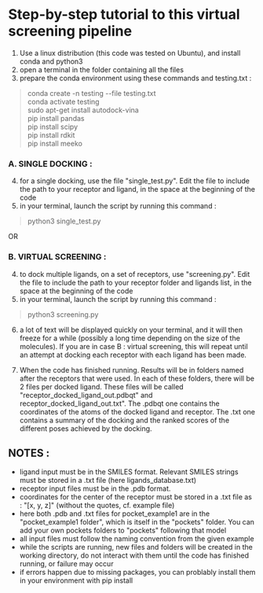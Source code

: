 # Step-by-step tutorial to this virtual screening pipeline

1. Use a linux distribution (this code was tested on Ubuntu), and install conda and python3
2. open a terminal in the folder containing all the files
3. prepare the conda environment using these commands and testing.txt :
>conda create -n testing --file testing.txt \
>conda activate testing \
>sudo apt-get install autodock-vina \
>pip install pandas \
>pip install scipy \
>pip install rdkit \
>pip install meeko


### A. SINGLE DOCKING : 

4. for a single docking, use the file "single_test.py". Edit the file to include the path to your receptor and ligand, in the space at the beginning of the code
5. in your terminal, launch the script by running this command :
>python3 single_test.py

OR

### B. VIRTUAL SCREENING : 

4. to dock multiple ligands, on a set of receptors, use "screening.py". Edit the file to include the path to your receptor folder and ligands list, in the space at the beginning of the code
5. in your terminal, launch the script by running this command :
>python3 screening.py

6. a lot of text will be displayed quickly on your terminal, and it will then freeze for a while (possibly a long time depending on the size of the molecules). If you are in case B : virtual screening, this will repeat until an attempt at docking each receptor with each ligand has been made.

7. When the code has finished running. Results will be in folders named after the receptors that were used. In each of these folders, there will be 2 files per docked ligand. These files will be called "receptor_docked_ligand_out.pdbqt" and receptor_docked_ligand_out.txt". The .pdbqt one contains the coordinates of the atoms of the docked ligand and receptor. The .txt one contains a summary of the docking and the ranked scores of the different poses achieved by the docking.



## NOTES : 
- ligand input must be in the SMILES format. Relevant SMILES strings must be stored in a .txt file (here ligands_database.txt)
- receptor input files must be in the .pdb format.
- coordinates for the center of the receptor must be stored in a .txt file as : "[x, y, z]" (without the quotes, cf. example file)
- here both .pdb and .txt files for pocket_example1 are in the "pocket_example1 folder", which is itself in the "pockets" folder. You can add your own pockets folders to "pockets" following that model
- all input files must follow the naming convention from the given example
- while the scripts are running, new files and folders will be created in the working directory, do not interact with them until the code has finished running, or failure may occur
- if errors happen due to missing packages, you can problably install them in your environment with pip install
